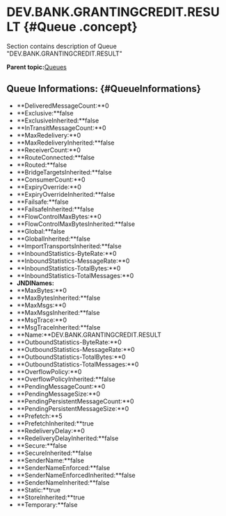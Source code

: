 # DEV.BANK.GRANTINGCREDIT.RESULT {#Queue .concept}

Section contains description of Queue "DEV.BANK.GRANTINGCREDIT.RESULT"

**Parent topic:**[Queues](../../../../../../modules/emsdemo_Enterprise/dita/servers/ems/Queues/Queues.md)

## Queue Informations: {#QueueInformations}

-   **DeliveredMessageCount:**0
-   **Exclusive:**false
-   **ExclusiveInherited:**false
-   **InTransitMessageCount:**0
-   **MaxRedelivery:**0
-   **MaxRedeliveryInherited:**false
-   **ReceiverCount:**0
-   **RouteConnected:**false
-   **Routed:**false
-   **BridgeTargetsInherited:**false
-   **ConsumerCount:**0
-   **ExpiryOverride:**0
-   **ExpiryOverrideInherited:**false
-   **Failsafe:**false
-   **FailsafeInherited:**false
-   **FlowControlMaxBytes:**0
-   **FlowControlMaxBytesInherited:**false
-   **Global:**false
-   **GlobalInherited:**false
-   **ImportTransportsInherited:**false
-   **InboundStatistics-ByteRate:**0
-   **InboundStatistics-MessageRate:**0
-   **InboundStatistics-TotalBytes:**0
-   **InboundStatistics-TotalMessages:**0
-   **JNDINames:**
-   **MaxBytes:**0
-   **MaxBytesInherited:**false
-   **MaxMsgs:**0
-   **MaxMsgsInherited:**false
-   **MsgTrace:**0
-   **MsgTraceInherited:**false
-   **Name:**DEV.BANK.GRANTINGCREDIT.RESULT
-   **OutboundStatistics-ByteRate:**0
-   **OutboundStatistics-MessageRate:**0
-   **OutboundStatistics-TotalBytes:**0
-   **OutboundStatistics-TotalMessages:**0
-   **OverflowPolicy:**0
-   **OverflowPolicyInherited:**false
-   **PendingMessageCount:**0
-   **PendingMessageSize:**0
-   **PendingPersistentMessageCount:**0
-   **PendingPersistentMessageSize:**0
-   **Prefetch:**5
-   **PrefetchInherited:**true
-   **RedeliveryDelay:**0
-   **RedeliveryDelayInherited:**false
-   **Secure:**false
-   **SecureInherited:**false
-   **SenderName:**false
-   **SenderNameEnforced:**false
-   **SenderNameEnforcedInherited:**false
-   **SenderNameInherited:**false
-   **Static:**true
-   **StoreInherited:**true
-   **Temporary:**false

